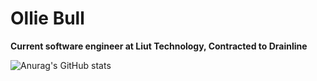 # Ollie Bull 

**Current software engineer at Liut Technology, Contracted to Drainline**

![Anurag's GitHub stats](https://github-readme-stats.vercel.app/api?username=OllieBullGB&show_icons=true&theme=cobalt)


